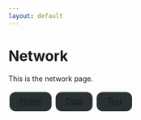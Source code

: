 ```yaml
---
layout: default
---
```


<style>
.tablinks {
  background-color: #2A3132;
  color: white;
  border: none;
  padding: 10px 20px;
  text-align: center;
  text-decoration: none;
  display: inline-block;
  font-size: 16px;
  margin: 4px 2px;
  cursor: pointer;
  transition-duration: 0.4s;
  border-radius: 12px; /* This makes the button corners rounded */
}

.tablinks:hover {
  background-color: #336B87;
}
</style>

# Network

This is the network page.

<button class="tablinks"><a href="{{ site.baseurl }}/index">Home</a></button>
<button class="tablinks"><a href="{{ site.baseurl }}/data">Data</a></button>
<button class="tablinks"><a href="{{ site.baseurl }}/text">Text</a></button>